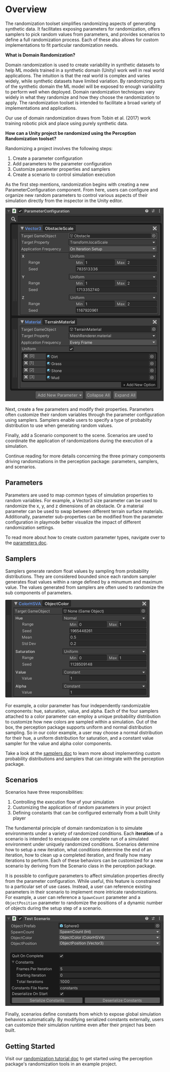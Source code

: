 # Overview

The randomization toolset simplifies randomizing aspects of generating synthetic data. It facilitates exposing parameters for randomization, offers samplers to pick random values from parameters, and provides scenarios to define a full randomization process. Each of these also allows for custom implementations to fit particular randomization needs.

**What is Domain Randomization?**

Domain randomization is used to create variability in synthetic datasets to help ML models trained in a synthetic domain (Unity) work well in real world applications. The intuition is that the real world is complex and varies widely, while synthetic datasets have limited variation. By randomizing parts of the synthetic domain the ML model will be exposed to enough variability to perform well when deployed. Domain randomization techniques vary widely in what they randomize and how they choose the randomization to apply. The randomization toolset is intended to facilitate a broad variety of implementations and applications.

Our use of domain randomization draws from Tobin et al. (2017) work training robotic pick and place using purely synthetic data.

**How can a Unity project be randomized using the Perception Randomization toolset?** 

Randomizing a project involves the following steps:
1. Create a parameter configuration
2. Add parameters to the parameter configuration
3. Customize parameter properties and samplers
4. Create a scenario to control simulation execution

As the first step mentions, randomization begins with creating a new ParameterConfiguration component. From here, users can configure and organize new random parameters to control various aspects of their simulation directly from the inspector in the Unity editor.

![Example Parameters](./Images/ParameterConfiguration.png)

Next, create a few parameters and modify their properties. Parameters often customize their random variables through the parameter configuration using samplers. Samplers enable users to specify a type of probabilty distribution to use when generating random values.

Finally, add a Scenario component to the scene. Scenarios are used to coordinate the application of randomizations during the execution of a simulation.



Continue reading for more details concerning the three primary components driving randomizations in the perception package: parameters, samplers, and scenarios.

## Parameters

Parameters are used to map common types of simulation properties to random variables. For example, a Vector3 size parameter can be used to randomize the x, y, and z dimensions of an obstacle. Or a material parameter can be used to swap between different terrain surface materials. Additionally, parameter sub-properties can be modified from the parameter configuration in playmode better visualize the impact of different randomization settings.

To read more about how to create custom parameter types, navigate over to the [parameters doc](Parameters.md).


## Samplers

Samplers generate random float values by sampling from probability distributions. They are considered bounded since each random sampler generates float values within a range defined by a minumum and maximum value. The values generated from samplers are often used to randomize the sub components of parameters.

![Example Parameters](./Images/ColorParameter.png)

For example, a color parameter has four independently randomizable components: hue, saturation, value, and alpha. Each of the four samplers attached to a color parameter can employ a unique probability distribution to customize how new colors are sampled within a simulation. Out of the box, the perception package supports uniform and normal distribution sampling. So in our color example, a user may choose a normal distribution for their hue, a uniform distribution for saturation, and a constant value sampler for the value and alpha color components.

Take a look at the [samplers doc](Samplers.md) to learn more about implementing custom probability distributions and samplers that can integrate with the perception package.


## Scenarios

 Scenarios have three responsibilities:
 1. Controlling the execution flow of your simulation 
 2. Customizing the application of random parameters in your project
 3. Defining constants that can be configured externally from a built Unity player 

The fundamental principle of domain randomization is to simulate environments under a variety of randomized conditions. Each **iteration** of a scenario is intended to encapsulate one complete run of a simulated environment under uniquely randomized conditions. Scenarios determine how to setup a new iteration, what conditions determine the end of an iteration, how to clean up a completed iteration, and finally how many iterations to perform. Each of these behaviors can be customized for a new scenario by deriving from the Scenario class in the perception package.

It is possible to configure parameters to affect simulation properties directly from the parameter configuration. While useful, this feature is constrained to a particular set of use cases. Instead, a user can reference existing parameters in their scenario to implement more intricate randomizations. For example, a user can reference a `SpawnCount` parameter and a `ObjectPosition` parameter to randomize the positions of a dynamic number of objects during the setup step of a scenario.

![Example Parameters](./Images/TestScenario.png)

Finally, scenarios define constants from which to expose global simulation behaviors automatically. By modifying serialized constants externally, users can customize their simulation runtime even after their project has been built.


## Getting Started

Visit our [randomization tutorial doc](Tutorial.md) to get started using the perception package's randomization tools in an example project.
